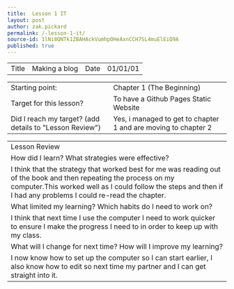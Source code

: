```yaml
---
title:  Lesson 1 IT
layout: post
author: zak.pickard
permalink: /-lesson-1-it/
source-id: 1lNi8QNTk1ZBAHAckVumhpOHeAxnCCH7SL4muElEiQ9A
published: true
---
```


<table class="round">
  <tr>
    <td>Title</td>
    <td>Making a blog</td>
    <td>Date</td>
    <td>01/01/01</td>
  </tr>
</table>


<table class="round">
  <tr>
    <td>Starting point:</td>
    <td>Chapter 1 (The Beginning)</td>
  </tr>
  <tr>
    <td>Target for this lesson?</td>
    <td>To have a Github Pages Static Website</td>
  </tr>
  <tr>
    <td>Did I reach my target? 
(add details to "Lesson Review")</td>
    <td> Yes, i managed to get to chapter 1 and are moving to chapter 2</td>
  </tr>
</table>


<table>
  <tr>
    <td>Lesson Review</td>
  </tr>
  <tr>
    <td>How did I learn? What strategies were effective? </td>
  </tr>
  <tr>
    <td>I think that the strategy that worked best for me was reading out of the book and then repeating the process on my computer.This worked well as I could follow the steps and then if I had any problems I could re-read the chapter.</td>
  </tr>
  <tr>
    <td>What limited my learning? Which habits do I need to work on? </td>
  </tr>
  <tr>
    <td>I think that next time I use the computer I need to work quicker to ensure I make the progress I need to in order to keep up with my class.</td>
  </tr>
  <tr>
    <td>What will I change for next time? How will I improve my learning?</td>
  </tr>
  <tr>
    <td>I now know how to set up the computer so I can start earlier, I also know how to edit so next time my partner and I can get straight into it.</td>
  </tr>
</table>


